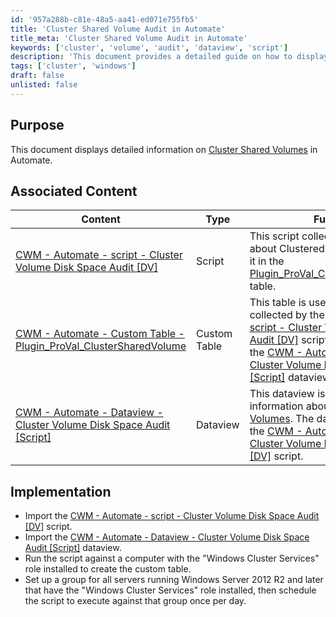 ```yaml
---
id: '957a288b-c81e-48a5-aa41-ed071e755fb5'
title: 'Cluster Shared Volume Audit in Automate'
title_meta: 'Cluster Shared Volume Audit in Automate'
keywords: ['cluster', 'volume', 'audit', 'dataview', 'script']
description: 'This document provides a detailed guide on how to display information about Cluster Shared Volumes in ConnectWise Automate, including the implementation of associated scripts and dataviews for effective monitoring and reporting.'
tags: ['cluster', 'windows']
draft: false
unlisted: false
---
```


## Purpose

This document displays detailed information on [Cluster Shared Volumes](https://www.minitool.com/lib/cluster-shared-volume.html) in Automate.

## Associated Content

| Content                                                                                                          | Type        | Function                                                                                                                                                                                                                                                                    |
|------------------------------------------------------------------------------------------------------------------|-------------|-----------------------------------------------------------------------------------------------------------------------------------------------------------------------------------------------------------------------------------------------------------------------------|
| [CWM - Automate - script - Cluster Volume Disk Space Audit [DV]](https://proval.itglue.com/DOC-5078775-10390944) | Script      | This script collects information about Clustered Volumes and stores it in the [Plugin_ProVal_ClusterSharedVolume](https://proval.itglue.com/DOC-5078775-10390996) table.                                                                                               |
| [CWM - Automate - Custom Table - Plugin_ProVal_ClusterSharedVolume](https://proval.itglue.com/DOC-5078775-10390996) | Custom Table | This table is used to store the data collected by the [CWM - Automate - script - Cluster Volume Disk Space Audit [DV]](https://proval.itglue.com/DOC-5078775-10390944) script, which feeds into the [CWM - Automate - Dataview - Cluster Volume Disk Space Audit [Script]](https://proval.itglue.com/DOC-5078775-10390967) dataview. |
| [CWM - Automate - Dataview - Cluster Volume Disk Space Audit [Script]](https://proval.itglue.com/DOC-5078775-10390967) | Dataview    | This dataview is required to display information about [Cluster Shared Volumes](https://www.minitool.com/lib/cluster-shared-volume.html). The data is populated by the [CWM - Automate - script - Cluster Volume Disk Space Audit [DV]](https://proval.itglue.com/DOC-5078775-10390944) script.                       |

## Implementation

- Import the [CWM - Automate - script - Cluster Volume Disk Space Audit [DV]](https://proval.itglue.com/DOC-5078775-10390944) script.
- Import the [CWM - Automate - Dataview - Cluster Volume Disk Space Audit [Script]](https://proval.itglue.com/DOC-5078775-10390967) dataview.
- Run the script against a computer with the "Windows Cluster Services" role installed to create the custom table.
- Set up a group for all servers running Windows Server 2012 R2 and later that have the "Windows Cluster Services" role installed, then schedule the script to execute against that group once per day.

